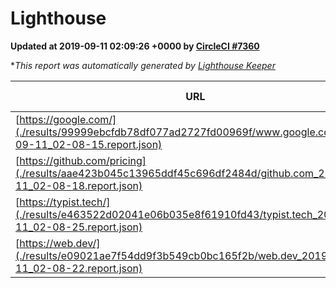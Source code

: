 
# Lighthouse

**Updated at 2019-09-11 02:09:26 +0000 by [CircleCI #7360](https://circleci.com/gh/ItinerisLtd/lighthouse-keeper-example/7360)**

**This report was automatically generated by [Lighthouse Keeper](https://github.com/itinerisltd/lighthouse-keeper)*

| URL | Performance | Accessibility | Best Practices | SEO | PWA | Updated At |
| --- | --- | --- | --- | --- | --- | --- |
| [https://google.com/](./results/99999ebcfdb78df077ad2727fd00969f/www.google.com_2019-09-11_02-08-15.report.json) | 0.94 | 0.86 | 0.93 | 0.83 | 0.56 | 2019-09-11T02:08:15.499Z |
| [https://github.com/pricing](./results/aae423b045c13965ddf45c696df2484d/github.com_2019-09-11_02-08-18.report.json) | 0.7 | 0.93 | 0.93 | 0.92 | 0.56 | 2019-09-11T02:08:18.043Z |
| [https://typist.tech/](./results/e463522d02041e06b035e8f61910fd43/typist.tech_2019-09-11_02-08-25.report.json) |  |  |  |  |  | 2019-09-11T02:08:25.388Z |
| [https://web.dev/](./results/e09021ae7f54dd9f3b549cb0bc165f2b/web.dev_2019-09-11_02-08-22.report.json) | 0.82 | 0.9 | 1 | 0.96 | 1 | 2019-09-11T02:08:22.307Z |
